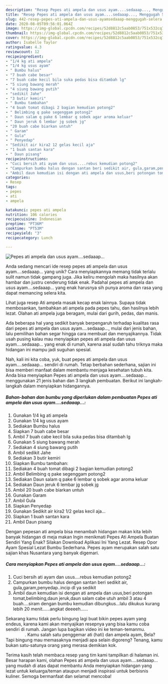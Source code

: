 ```yaml
---
description: "Resep Pepes ati ampela dan usus ayam....sedaaap..., Menggugah Selera"
title: "Resep Pepes ati ampela dan usus ayam....sedaaap..., Menggugah Selera"
slug: 442-resep-pepes-ati-ampela-dan-usus-ayamsedaaap-menggugah-selera
date: 2020-08-05T09:56:01.064Z
image: https://img-global.cpcdn.com/recipes/52d8812c5aab0853/751x532cq70/pepes-ati-ampela-dan-usus-ayamsedaaap-foto-resep-utama.jpg
thumbnail: https://img-global.cpcdn.com/recipes/52d8812c5aab0853/751x532cq70/pepes-ati-ampela-dan-usus-ayamsedaaap-foto-resep-utama.jpg
cover: https://img-global.cpcdn.com/recipes/52d8812c5aab0853/751x532cq70/pepes-ati-ampela-dan-usus-ayamsedaaap-foto-resep-utama.jpg
author: Isabelle Taylor
ratingvalue: 4.3
reviewcount: 12
recipeingredient:
- "1/4 kg ati ampela"
- "1/4 kg usus ayam"
- " Bumbu halus"
- "7 buah cabe besar"
- "7 buah cabe kecil bila suka pedas bisa ditambah lg"
- "5 siung bawang merah"
- "4 siung bawang putih"
- "sedikit Jahe"
- "3 butir kemiri"
- " Bumbu tambahan"
- "4 buah tomat dibagi 2 bagian kemudian potong2"
- " Belimbing q pake segenggam potong2"
- " Daun salam q pake 6 lembar q sobek agar aroma keluar"
- " Daun jeruk 6 lembar jg sobek jg"
- "20 buah cabe biarkan untuh"
- " Garam"
- " Gula"
- " Penyedap"
- "Sedikit air kira2 12 gelas kecil aja"
- "1 buah santan kara"
- " Daun pisang"
recipeinstructions:
- "Cuci bersih ati ayam dan usus....rebus kemudian potong2"
- "Campurkan bumbu halus dengan santan beri sedikit air, gula,garam,penyedap..incip dl ya sedikit"
- "Ambil daun kemudian isi dengan ati ampela dan usus,beri potongan tomat,belimbing,daun jeruk,daun salam cabe utuh ambil 3 atau 4 buah....siram dengan bumbu kemudian dibungkus...lalu dikukus kurang lebih 20 menit......angkat deeeeh......"
categories:
- Resep
tags:
- pepes
- ati
- ampela

katakunci: pepes ati ampela 
nutrition: 106 calories
recipecuisine: Indonesian
preptime: "PT36M"
cooktime: "PT53M"
recipeyield: "3"
recipecategory: Lunch

---
```



![Pepes ati ampela dan usus ayam....sedaaap...](https://img-global.cpcdn.com/recipes/52d8812c5aab0853/751x532cq70/pepes-ati-ampela-dan-usus-ayamsedaaap-foto-resep-utama.jpg)

Anda sedang mencari ide resep pepes ati ampela dan usus ayam....sedaaap... yang unik? Cara menyiapkannya memang tidak terlalu sulit namun tidak gampang juga. Jika keliru mengolah maka hasilnya akan hambar dan justru cenderung tidak enak. Padahal pepes ati ampela dan usus ayam....sedaaap... yang enak harusnya sih punya aroma dan rasa yang dapat memancing selera kita.

Lihat juga resep Ati ampela masak kecap enak lainnya. Supaya tidak membosankan, tambahkan ati ampela pada pepes tahu, dan hasilnya lebih lezat. Olahan ati ampela juga beragam, mulai dari gurih, pedas, dan manis.

Ada beberapa hal yang sedikit banyak berpengaruh terhadap kualitas rasa dari pepes ati ampela dan usus ayam....sedaaap..., mulai dari jenis bahan, lalu pemilihan bahan segar hingga cara membuat dan menyajikannya. Tidak usah pusing kalau mau menyiapkan pepes ati ampela dan usus ayam....sedaaap... yang enak di rumah, karena asal sudah tahu triknya maka hidangan ini mampu jadi suguhan spesial.


Nah, kali ini kita coba, yuk, buat pepes ati ampela dan usus ayam....sedaaap... sendiri di rumah. Tetap berbahan sederhana, sajian ini bisa memberi manfaat dalam membantu menjaga kesehatan tubuh kita. Anda bisa menyiapkan Pepes ati ampela dan usus ayam....sedaaap... menggunakan 21 jenis bahan dan 3 langkah pembuatan. Berikut ini langkah-langkah dalam menyiapkan hidangannya.

<!--inarticleads1-->

##### Bahan-bahan dan bumbu yang diperlukan dalam pembuatan Pepes ati ampela dan usus ayam....sedaaap...:

1. Gunakan 1/4 kg ati ampela
1. Gunakan 1/4 kg usus ayam
1. Sediakan  Bumbu halus
1. Siapkan 7 buah cabe besar
1. Ambil 7 buah cabe kecil bila suka pedas bisa ditambah lg
1. Gunakan 5 siung bawang merah
1. Sediakan 4 siung bawang putih
1. Ambil sedikit Jahe
1. Sediakan 3 butir kemiri
1. Siapkan  Bumbu tambahan:
1. Sediakan 4 buah tomat dibagi 2 bagian kemudian potong2
1. Ambil  Belimbing q pake segenggam potong2
1. Sediakan  Daun salam q pake 6 lembar q sobek agar aroma keluar
1. Sediakan  Daun jeruk 6 lembar jg sobek jg
1. Ambil 20 buah cabe biarkan untuh
1. Gunakan  Garam
1. Ambil  Gula
1. Siapkan  Penyedap
1. Gunakan Sedikit air kira2 1/2 gelas kecil aja...
1. Siapkan 1 buah santan kara
1. Ambil  Daun pisang


Dengan pepesan ati ampela bisa menambah hidangan makan kita lebih banyak hidangan di meja makan Ingin menikmati Pepes Ati Ampela Buatan Sendiri Yang Enak? Silakan Download Aplikasi Ini Yang Lezat. Resep Opor Ayam Spesial Lezat Bumbu Sederhana. Pepes ayam merupakan salah satu sajian khas Nusantara yang banyak digemari. 

<!--inarticleads2-->

##### Cara menyiapkan Pepes ati ampela dan usus ayam....sedaaap...:

1. Cuci bersih ati ayam dan usus....rebus kemudian potong2
1. Campurkan bumbu halus dengan santan beri sedikit air, gula,garam,penyedap..incip dl ya sedikit
1. Ambil daun kemudian isi dengan ati ampela dan usus,beri potongan tomat,belimbing,daun jeruk,daun salam cabe utuh ambil 3 atau 4 buah....siram dengan bumbu kemudian dibungkus...lalu dikukus kurang lebih 20 menit......angkat deeeeh......


Sekarang kamu tidak perlu bingung lagi buat bikin pepes ayam yang endeus, karena kami akan menyajikan resepnya yang bisa kamu coba sendiri di rumah. Jangan lupa bagikan video ini ke teman-temanmu. ⠀⠀⠀⠀⠀⠀. Kamu salah satu penggemar ati (hati) dan ampela ayam, Bela? Tapi bingung mau memasaknya menjadi apa selain digoreng? Tenang, kamu bukan satu-satunya orang yang merasa demikian kok. 

Terima kasih telah membaca resep yang tim kami tampilkan di halaman ini. Besar harapan kami, olahan Pepes ati ampela dan usus ayam....sedaaap... yang mudah di atas dapat membantu Anda menyiapkan hidangan yang lezat untuk keluarga/teman ataupun menjadi inspirasi untuk berbisnis kuliner. Semoga bermanfaat dan selamat mencoba!
